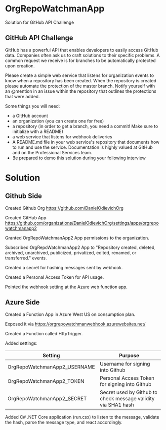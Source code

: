 # OrgRepoWatchmanApp
Solution for GitHub API Challenge

## GitHub API Challenge
GitHub has a powerful API that enables developers to easily access GitHub data. Companies often ask us to craft solutions to their specific problems. A common request we receive is for branches to be automatically protected upon creation.

Please create a simple web service that listens for organization events to know when a repository has been created. When the repository is created please automate the protection of the master branch. Notify yourself with an @mention in an issue within the repository that outlines the protections that were added.

Some things you will need:

* a GitHub account
* an organization (you can create one for free)
* a repository (in order to get a branch, you need a commit! Make sure to initialize with a README)
* a web service that listens for webhook deliveries
* A README.md file in your web service's repository that documents how to run and use the service. Documentation is highly valued at GitHub and on the Professional Services team.
* Be prepared to demo this solution during your following interview

# Solution

## Github Side
Created Github Org https://github.com/DanielOdievichOrg

Created GitHub App https://github.com/organizations/DanielOdievichOrg/settings/apps/orgrepowatchmanapp2

Granted OrgRepoWatchmanApp2 App permissions to the organization.

Subscribed OrgRepoWatchmanApp2 App to "Repository created, deleted, archived, unarchived, publicized, privatized, edited, renamed, or transferred." events.

Created a secret for hashing messages sent by webhook.

Created a Personal Access Token for API usage.

Pointed the webhook setting at the Azure web function app.

## Azure Side
Created a Function App in Azure West US on consumption plan.

Exposed it via https://orgrepowatchmanwebhook.azurewebsites.net/

Created a Function called HttpTrigger.

Added settings:

Setting | Purpose
-- | -- 
OrgRepoWatchmanApp2_USERNAME | Username for signing into Github
OrgRepoWatchmanApp2_TOKEN | Personal Access Token for signing into Github
OrgRepoWatchmanApp2_SECRET | Secret used by Github to check message validity via SHA1 hash

Added C# .NET Core application (run.csx) to listen to the message, validate the hash, parse the message type, and react accordingly.
